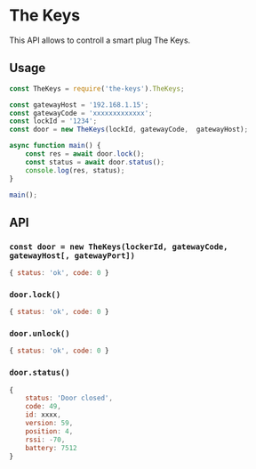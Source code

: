 # The Keys

This API allows to controll a smart plug The Keys.


## Usage
```javascript
const TheKeys = require('the-keys').TheKeys;

const gatewayHost = '192.168.1.15';
const gatewayCode = 'xxxxxxxxxxxxx';
const lockId = '1234';
const door = new TheKeys(lockId, gatewayCode,  gatewayHost);

async function main() {
    const res = await door.lock();
    const status = await door.status();
    console.log(res, status);
}

main();
```

## API

### `const door = new TheKeys(lockerId, gatewayCode, gatewayHost[, gatewayPort])`
```javascript
{ status: 'ok', code: 0 }
```

### `door.lock()`
```javascript
{ status: 'ok', code: 0 }
```

### `door.unlock()`
```javascript
{ status: 'ok', code: 0 }
```

### `door.status()`
```javascript
{
    status: 'Door closed',
    code: 49,
    id: xxxx,
    version: 59,
    position: 4,
    rssi: -70,
    battery: 7512 
}
```